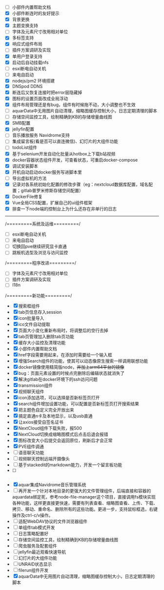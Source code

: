 - [ ] 小部件内置帮助文档
- [x] 小部件断连时的友好提示
- [x] 背景更换
- [X] 主题变换支持
- [ ] 字体及元素尺寸改用相对单位
- [X] 多标签支持
- [X] 响应式组件布局
- [ ] 插件方案调研及实现
- [X] 单用户登录支持
- [X] 启动后自动挂载nfs
- [ ] esxi断电自动关机
- [ ] 来电自启动
- [X] nodejs/pm2 环境搭建
- [X] DNSpod DDNS
- [X] 断连后又恢复连接时把error层隐藏掉
- [X] 图标的设置页面改成全局浮动
- [X] 组件布局管理还是有bug，组件有时候拖不动，大小调整也不生效
- [ ] aquarData中无用图片自动清理，缩略图缓存控制大小，日志定期清理的脚本
- [ ] 存储空间监控工具，绘制精确到KB的存储增量曲线图
- [X] SMB配置
- [X] jellyfin配置
- [ ] 音乐播放服务 Navidrome支持
- [ ] 集成留言板(看是否可以直连微信)、幻灯片的大组件功能
- [ ] todoList组件
- [X] 基于selenium开发自动化批量从hotbox上下载b站视频
- [X] docker容器状态组件开发，可查看状态，可重启docker-compose
- [X] 调试安装脚本
- [X] 开机自动启动docker服务写进脚本里
- [ ] 导出虚拟机的方法
- [X] 记录对各系统初始化配置的修改步骤（eg：nextcloud数据库配置，域名配置；gitlab普罗米修斯存储空间配置）
- [X] DockerFile修复
- [X] Vue全局CSS配置，扩展自己的ui组件框架
- [X] 排查一下node端的控制台上为什么还存在非单行的日志
- --------------------------------------------------------------------
/=========系统及运维=========/
- [ ] esxi断电自动关机
- [ ] 来电自启动
- [ ] 切换回pve继续研究显卡直通
- [ ] 跳板机选型及浏览与访问监控

/=========程序改进=========/
- [ ] 字体及元素尺寸改用相对单位
- [ ] 插件方案调研及实现
- [ ] I18n

/=========新功能=========/
- [X] 搜索框组件
- [X] tab页信息存入session
- [X] icon批量导入
- [X] ico文件自动提取
- [X] 页面大小变化重新布局时，将调整后的空行去掉
- [X] tab页管理加入删除tab页功能
- [X] 缓存大小监控及清理功能
- [X] 小部件内置帮助文档
- [X] href字段需要用起来，在添加时需要给一个输入框
- [X] 增强Search组件的功能，使其可以动态像原生搜索一样调用联想功能
- [X] docker镜像使用精简版node，~~并加上arm64平台的镜像~~
- [X] bug：页面元素设置的时候点完删除后编辑状态就消失了
- [X] 解决gitlab在docker环境下的ssh访问问题
- [X] transmission组件
- [X] 视频聊天组件
- [X] icon添加选项，可以选择是否新标签页打开
- [X] search组件增加设置功能，可以配置是否新标签页打开搜索结果
- [X] 把主题色自定义完全开放出来
- [X] 搞定直通n卡及本地显示，以及usb直通
- [X] 让axios接受自签名证书
- [X] NextCloud组件下载失败，报500
- [X] NextCloud切换成缩略图模式后点击后退会报错
- [X] 图标改变大小后提交会返回原位，刷新后才会正常
- [X] PVE组件调通
- [ ] 语音聊天功能
- [ ] 视频聊天控制远端开摄像头
- [ ] 基于stackedit的markdown能力，开发一个留言板功能
- [ ] ~~~onvif摄像头组件开发~~~
- [X] aquar集成Navidrome音乐管理系统
- [ ] 再开发一个针对本地目录的更强大的文件管理组件，后端直接和容器的aquardata绑定死，参考node-file-manager这个项目，直接调用fs模块实现各种功能，这样更直接更快速，需要有列表查看、缩略图查看、上传、下载、拷贝、移动、重命名、删除所有的这些功能。更进一步，支持鼠标框选，右键操作及ctrl-c/v操作。
- [ ] 适配WebDAV协议的文件浏览器组件
- [ ] 单组件tab模式开发
- [ ] 日志策略配置好
- [ ] 存储空间监控工具，绘制精确到KB的存储增量曲线图
- [ ] 爬虫服务及配套组件
- [ ] jellyfin最近观看快速导航
- [ ] 幻灯片的大组件功能
- [ ] UNRAID状态显示
- [ ] filerun组件开发
- [X] aquarData中无用图片自动清理，缩略图缓存控制大小，日志定期清理的脚本
